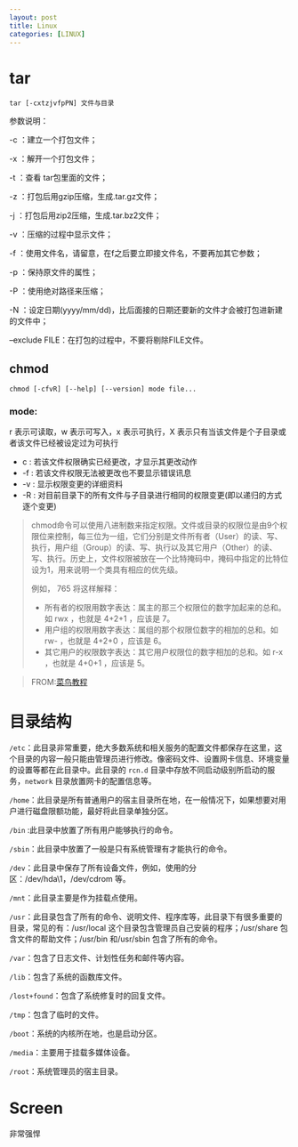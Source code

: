 ```yaml
---
layout: post
title: Linux
categories: [LINUX]
---
```


# tar 
`tar [-cxtzjvfpPN] 文件与目录`

参数说明：

-c ：建立一个打包文件；

-x ：解开一个打包文件；

-t ：查看 tar包里面的文件；

-z ：打包后用gzip压缩，生成.tar.gz文件；

-j ：打包后用zip2压缩，生成.tar.bz2文件；

-v ：压缩的过程中显示文件；

-f ：使用文件名，请留意，在f之后要立即接文件名，不要再加其它参数；

-p ：保持原文件的属性；

-P ：使用绝对路径来压缩；

-N ：设定日期(yyyy/mm/dd)，比后面接的日期还要新的文件才会被打包进新建的文件中；

–exclude FILE：在打包的过程中，不要将剔除FILE文件。



## chmod

````shell
chmod [-cfvR] [--help] [--version] mode file...
````

### mode:

r 表示可读取，w 表示可写入，x 表示可执行，X 表示只有当该文件是个子目录或者该文件已经被设定过为可执行

- c : 若该文件权限确实已经更改，才显示其更改动作
- -f : 若该文件权限无法被更改也不要显示错误讯息
- -v : 显示权限变更的详细资料
- -R : 对目前目录下的所有文件与子目录进行相同的权限变更(即以递归的方式逐个变更)

> chmod命令可以使用八进制数来指定权限。文件或目录的权限位是由9个权限位来控制，每三位为一组，它们分别是文件所有者（User）的读、写、执行，用户组（Group）的读、写、执行以及其它用户（Other）的读、写、执行。历史上，文件权限被放在一个比特掩码中，掩码中指定的比特位设为1，用来说明一个类具有相应的优先级。
>
> 例如， 765 将这样解释：
>
> - 所有者的权限用数字表达：属主的那三个权限位的数字加起来的总和。如 rwx ，也就是 4+2+1 ，应该是 7。
> - 用户组的权限用数字表达：属组的那个权限位数字的相加的总和。如 rw- ，也就是 4+2+0 ，应该是 6。
> - 其它用户的权限数字表达：其它用户权限位的数字相加的总和。如 r-x ，也就是 4+0+1 ，应该是 5。

> FROM:[菜鸟教程](https://www.runoob.com/linux/linux-comm-chmod.html)


# 目录结构

`/etc`：此目录非常重要，绝大多数系统和相关服务的配置文件都保存在这里，这个目录的内容一般只能由管理员进行修改。像密码文件、设置网卡信息、环境变量的设置等都在此目录中。此目录的 `rcn.d` 目录中存放不同启动级别所启动的服务，`network` 目录放置网卡的配置信息等。

`/home`：此目录是所有普通用户的宿主目录所在地，在一般情况下，如果想要对用户进行磁盘限额功能，最好将此目录单独分区。

`/bin` :此目录中放置了所有用户能够执行的命令。

`/sbin`：此目录中放置了一般是只有系统管理有才能执行的命令。

`/dev`：此目录中保存了所有设备文件，例如，使用的分区：/dev/hda\1，/dev/cdrom 等。

`/mnt`：此目录主要是作为挂载点使用。

`/usr`：此目录包含了所有的命令、说明文件、程序库等，此目录下有很多重要的目录，常见的有：/usr/local 这个目录包含管理员自己安装的程序；/usr/share 包含文件的帮助文件；/usr/bin 和/usr/sbin 包含了所有的命令。

`/var`：包含了日志文件、计划性任务和邮件等内容。

`/lib`：包含了系统的函数库文件。

`/lost+found`：包含了系统修复时的回复文件。

`/tmp`：包含了临时的文件。

`/boot`：系统的内核所在地，也是启动分区。

`/media`：主要用于挂载多媒体设备。

`/root`：系统管理员的宿主目录。


# Screen
非常强悍

